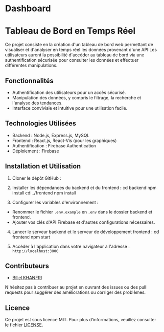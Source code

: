 # Dashboard

# Tableau de Bord en Temps Réel

Ce projet consiste en la création d'un tableau de bord web permettant de visualiser et d'analyser en temps réel les données provenant d'une API Les utilisateurs auront la possibilité d'accéder au tableau de bord via une authentification sécurisée pour consulter les données et effectuer différentes manipulations.

## Fonctionnalités

- Authentification des utilisateurs pour un accès sécurisé.
- Manipulation des données, y compris le filtrage, la recherche et l'analyse des tendances.
- Interface conviviale et intuitive pour une utilisation facile.

## Technologies Utilisées

- Backend : Node.js, Express.js, MySQL
- Frontend : React.js, React-Vis (pour les graphiques)
- Authentification : Firebase Authentication
- Déploiement : Firebase

## Installation et Utilisation

1. Cloner le dépôt GitHub :

2. Installer les dépendances du backend et du frontend :
   cd backend
   npm install
   cd ../frontend
   npm install

3. Configurer les variables d'environnement :

- Renommer le fichier `.env.example` en `.env` dans le dossier backend et frontend.
- Ajouter vos clés d'API Firebase et d'autres configurations nécessaires.

4. Lancer le serveur backend et le serveur de développement frontend :
   cd frontend
   npm start

5. Accéder à l'application dans votre navigateur à l'adresse : `http://localhost:3000`

## Contributeurs

- [Billel KHANFRI](https://github.com/billelkhanfri)

N'hésitez pas à contribuer au projet en ouvrant des issues ou des pull requests pour suggérer des améliorations ou corriger des problèmes.

## Licence

Ce projet est sous licence MIT. Pour plus d'informations, veuillez consulter le fichier [LICENSE](LICENSE).
